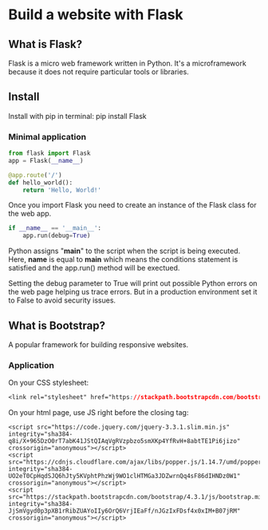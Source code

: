 # Build a website with Flask

## What is Flask? 
Flask is a micro web framework written in Python. It's a microframework because it does not require particular tools or libraries. 

## Install
Install with pip in terminal: pip install Flask

### Minimal application 
```python
from flask import Flask
app = Flask(__name__)

@app.route('/')
def hello_world():
    return 'Hello, World!'

```

Once you import Flask you need to create an instance of the Flask class for the web app. 

```python
if __name__ == '__main__':
    app.run(debug=True)
```
Python assigns "__main__" to the script when the script is being executed. Here, __name__ is equal to __main__ which means the conditions statement is satisfied and the app.run() method will be exectued. 

Setting the debug parameter to True will print out possible Python errors on the web page helping us trace errors. But in a production environment set it to False to avoid security issues. 

## What is Bootstrap? 
A popular framework for building responsive websites. 

### Application 

On your CSS stylesheet: 
```CSS
<link rel="stylesheet" href="https://stackpath.bootstrapcdn.com/bootstrap/4.3.1/css/bootstrap.min.css" integrity="sha384-ggOyR0iXCbMQv3Xipma34MD+dH/1fQ784/j6cY/iJTQUOhcWr7x9JvoRxT2MZw1T" crossorigin="anonymous">
```

On your html page, use JS right before the closing </body> tag:

```JS
<script src="https://code.jquery.com/jquery-3.3.1.slim.min.js" integrity="sha384-q8i/X+965DzO0rT7abK41JStQIAqVgRVzpbzo5smXKp4YfRvH+8abtTE1Pi6jizo" crossorigin="anonymous"></script>
<script src="https://cdnjs.cloudflare.com/ajax/libs/popper.js/1.14.7/umd/popper.min.js" integrity="sha384-UO2eT0CpHqdSJQ6hJty5KVphtPhzWj9WO1clHTMGa3JDZwrnQq4sF86dIHNDz0W1" crossorigin="anonymous"></script>
<script src="https://stackpath.bootstrapcdn.com/bootstrap/4.3.1/js/bootstrap.min.js" integrity="sha384-JjSmVgyd0p3pXB1rRibZUAYoIIy6OrQ6VrjIEaFf/nJGzIxFDsf4x0xIM+B07jRM" crossorigin="anonymous"></script>
```